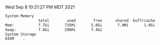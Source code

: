 Wed Sep  8 10:21:27 PM MDT 2021
```bash
System Memory
               total        used        free      shared  buff/cache   available
Mem:           7.7Gi       735Mi       5.0Gi       7.0Mi       1.9Gi       6.6Gi
Swap:          7.6Gi       296Mi       7.4Gi
System Storage
643M	.
```
```bash
